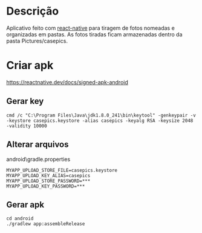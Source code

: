 # Descrição

Aplicativo feito com [react-native](https://reactnative.dev/) para tiragem de fotos nomeadas e organizadas em pastas. As fotos tiradas  ficam armazenadas dentro da pasta Pictures/casepics.


# Criar apk

https://reactnative.dev/docs/signed-apk-android

## Gerar key

```
cmd /c "C:\Program Files\Java\jdk1.8.0_241\bin\keytool" -genkeypair -v -keystore casepics.keystore -alias casepics -keyalg RSA -keysize 2048 -validity 10000
```

## Alterar arquivos

android\gradle.properties

```
MYAPP_UPLOAD_STORE_FILE=casepics.keystore
MYAPP_UPLOAD_KEY_ALIAS=casepics
MYAPP_UPLOAD_STORE_PASSWORD=***
MYAPP_UPLOAD_KEY_PASSWORD=***
```

## Gerar apk

```
cd android
./gradlew app:assembleRelease
```
